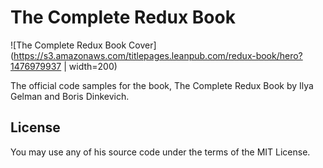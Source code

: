 # The Complete Redux Book

![The Complete Redux Book Cover](https://s3.amazonaws.com/titlepages.leanpub.com/redux-book/hero?1476979937 | width=200)

The official code samples for the book, The Complete Redux Book by Ilya Gelman and Boris Dinkevich.

## License

You may use any of his source code under the terms of the MIT License.
